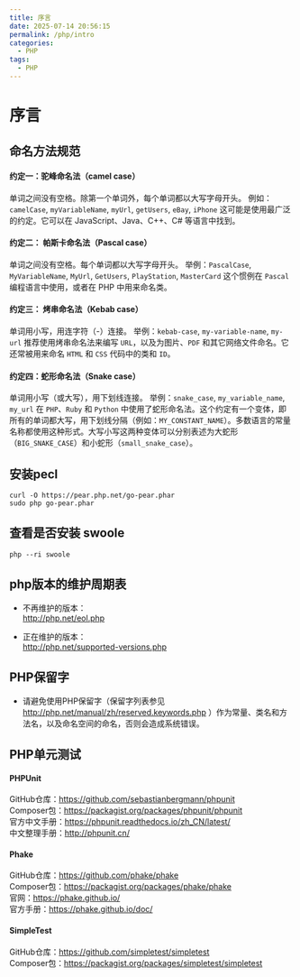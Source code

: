 ```yaml
---
title: 序言
date: 2025-07-14 20:56:15
permalink: /php/intro
categories:
  - PHP
tags:
  - PHP
---
```


# 序言

## 命名方法规范

#### 约定一：驼峰命名法（camel case）

单词之间没有空格。除第一个单词外，每个单词都以大写字母开头。
例如：`camelCase`, `myVariableName`, `myUrl`, `getUsers`, `eBay`, `iPhone`
这可能是使用最广泛的约定。它可以在 JavaScript、Java、C++、C# 等语言中找到。

#### 约定二： 帕斯卡命名法（Pascal case）

单词之间没有空格。每个单词都以大写字母开头。
举例：`PascalCase`, `MyVariableName`, `MyUrl`, `GetUsers`, `PlayStation`, `MasterCard`
这个惯例在 `Pascal` 编程语言中使用，或者在 PHP 中用来命名类。

#### 约定三： 烤串命名法（Kebab case）

单词用小写，用连字符（-）连接。
举例：`kebab-case`, `my-variable-name`, `my-url`
推荐使用烤串命名法来编写 `URL`，以及为图片、`PDF` 和其它网络文件命名。它还常被用来命名 `HTML` 和 `CSS` 代码中的类和 `ID`。

#### 约定四：蛇形命名法（Snake case）

单词用小写（或大写），用下划线连接。
举例：`snake_case`, `my_variable_name`, `my_url`
在 `PHP`、`Ruby` 和 `Python` 中使用了蛇形命名法。这个约定有一个变体，即所有的单词都大写，用下划线分隔（例如：`MY_CONSTANT_NAME`）。多数语言的常量名称都使用这种形式。大写小写这两种变体可以分别表述为大蛇形（`BIG_SNAKE_CASE`）和小蛇形（`small_snake_case`）。

## 安装pecl

```shell
curl -O https://pear.php.net/go-pear.phar
sudo php go-pear.phar
```

## 查看是否安装 swoole

```shell
php --ri swoole
```

## php版本的维护周期表

- 不再维护的版本：  
  <http://php.net/eol.php>

- 正在维护的版本：  
  <http://php.net/supported-versions.php>

## PHP保留字

- 请避免使用PHP保留字（保留字列表参见 <http://php.net/manual/zh/reserved.keywords.php> ）作为常量、类名和方法名，以及命名空间的命名，否则会造成系统错误。

## PHP单元测试

#### PHPUnit

GitHub仓库：<https://github.com/sebastianbergmann/phpunit>  
Composer包：<https://packagist.org/packages/phpunit/phpunit>  
官方中文手册：<https://phpunit.readthedocs.io/zh_CN/latest/>  
中文整理手册：<http://phpunit.cn/>

#### Phake

GitHub仓库：<https://github.com/phake/phake>  
Composer包：<https://packagist.org/packages/phake/phake>  
官网：<https://phake.github.io/>  
官方手册：<https://phake.github.io/doc/>

#### SimpleTest

GitHub仓库：<https://github.com/simpletest/simpletest>  
Composer包：<https://packagist.org/packages/simpletest/simpletest>
